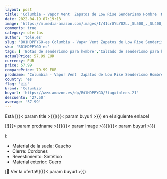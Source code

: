 ```yaml
---
layout: post
title: 'Columbia - Vapor Vent  Zapatos de Low Rise Senderismo Hombre  Negro  Black  White 010   42 EU'
date: 2022-04-19 07:19:13
image: 'https://m.media-amazon.com/images/I/41crGYLY02L._SL500_._SL400_.jpg'
comments: true
category: ofertas
author: 'tole.es'
slug: 'B01HDPPYGO-es Columbia - Vapor Vent Zapatos de Low Rise Senderismo...'
sku: 'B01HDPPYGO-es'
tags: [ 'Botas de senderismo para hombre','Calzado de senderismo para hombre','Calzado deportivo para hombre','Zapatillas y calzado deportivo para hombre','Zapatos','Zapatos para hombre','Zapatos y complementos','columbia','zapatos','🇪🇸', ]
actualPrice: 57.99 EUR
currency: EUR
price: 57.99
comparePrice: 79.99 EUR
prodname: 'Columbia - Vapor Vent  Zapatos de Low Rise Senderismo Hombre  Negro  Black  White 010   42 EU'
country: 'es'
flag: '🇪🇸'
brand: 'Columbia'
buyurl: 'https://www.amazon.es/dp/B01HDPPYGO/?tag=tolees-21'
descuento: '27.50'
average: '57.99'
---
```


Está [{{< param title >}}]({{< param buyurl >}}) en el siguiente enlace!

[![{{< param prodname >}}]({{< param image >}})]({{< param buyurl >}})

ℹ️:

- Material de la suela: Caucho
- Cierre: Cordones
- Revestimiento: Sintético
- Material exterior: Cuero

[🛒 Ver la oferta!!]({{< param buyurl >}})
